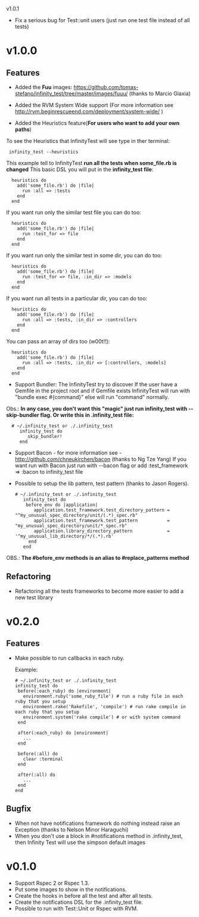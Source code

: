 v1.0.1

- Fix a serious bug for Test::unit users (just run one test file instead of all tests)

v1.0.0
==============

Features
--------

- Added the <b>Fuu</b> images: <a href="https://github.com/tomas-stefano/infinity_test/tree/master/images/fuuu/">https://github.com/tomas-stefano/infinity_test/tree/master/images/fuuu/</a> (thanks to Marcio Giaxia)

- Added the RVM System Wide support (For more information see http://rvm.beginrescueend.com/deployment/system-wide/ )

- Added the Heuristics feature(<b>For users who want to add your own paths</b>)

To see the Heuristics that InfinityTest will see type in ther terminal:

     infinity_test --heuristics

This example tell to InfinityTest <b>run all the tests when some_file.rb is changed</b>
This basic DSL you will put in the <b>infinity_test file</b>:

      heuristics do
        add('some_file.rb') do |file|
          run :all => :tests
        end
      end

If you want run only the similar test file you can do too:

      heuristics do
        add('some_file.rb') do |file|
          run :test_for => file
        end
      end

If you want run only the similar test in some dir, you can do too:

      heuristics do
        add('some_file.rb') do |file|
          run :test_for => file, :in_dir => :models
        end
      end

If you want run all tests in a particular dir, you can do too:

      heuristics do
        add('some_file.rb') do |file|
          run :all => :tests, :in_dir => :controllers
        end
      end

You can pass an array of dirs too (w00t!!):

      heuristics do
        add('some_file.rb') do |file|
          run :all => :tests, :in_dir => [:controllers, :models]
        end
      end

- Support Bundler:
The InfinityTest try to discover If the user have a Gemfile in the project root and
if Gemfile exists InfinityTest will run with "bundle exec #{command}" else will run "command" normally.

Obs.: <b>In any case, you don't want this "magic" just run infinity_test with --skip-bundler flag.
Or write this in .infinity_test file:</b>

      # ~/.infinity_test or ./.infinity_test
         infinity_test do
            skip_bundler!
         end

- Support Bacon - for more information see - http://github.com/chneukirchen/bacon (thanks to Ng Tze Yang)
If you want run with Bacon just run with --bacon flag or add :test_framework => :bacon to infinity_test file

- Possible to setup the lib pattern, test pattern (thanks to Jason Rogers).

      # ~/.infinity_test or ./.infinity_test
         infinity_test do
          before_env do |application|
             application.test_framework.test_directory_pattern = "^my_unusual_spec_directory/unit/(.*)_spec.rb"
             application.test_framework.test_pattern           = "my_unusual_spec_directory/unit/*_spec.rb"
             application.library_directory_pattern             = '^my_unusual_lib_directory/*/(.*).rb'
           end
         end

OBS.: <b>The #before_env methods is an alias to #replace_patterns method</b>

Refactoring
-----------

- Refactoring all the tests frameworks to become more easier to add a new test library

v0.2.0
==============================

Features
--------

- Make possible to run callbacks in each ruby.

   Example:

      # ~/.infinity_test or ./.infinity_test
      infinity_test do
       before(:each_ruby) do |environment|
         environment.ruby('some_ruby_file') # run a ruby file in each ruby that you setup
         environment.rake('Rakefile', 'compile') # run rake compile in each ruby that you setup
         environment.system('rake compile') # or with system command
       end

       after(:each_ruby) do |environment|
         ...
       end

       before(:all) do
         clear :terminal
       end

       after(:all) do
         ...
       end
      end

Bugfix
------

* When not have notifications framework do nothing instead raise an Exception (thanks to Nelson Minor Haraguchi)
* When you don't use a block in #notifications method in .infinity_test, then Infinity Test will use the simpson default images

v0.1.0
======

* Support Rspec 2 or Rspec 1.3.
* Put some images to show in the notifications.
* Create the hooks in before all the test and after all tests.
* Create the notifications DSL for the .infinity_test file.
* Possible to run with Test::Unit or Rspec with RVM.
